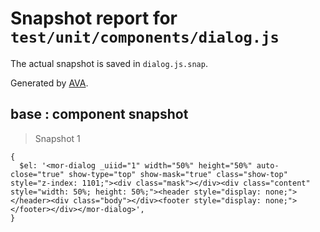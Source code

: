 # Snapshot report for `test/unit/components/dialog.js`

The actual snapshot is saved in `dialog.js.snap`.

Generated by [AVA](https://ava.li).

## base : component snapshot

> Snapshot 1

    {
      $el: '<mor-dialog _uiid="1" width="50%" height="50%" auto-close="true" show-type="top" show-mask="true" class="show-top" style="z-index: 1101;"><div class="mask"></div><div class="content" style="width: 50%; height: 50%;"><header style="display: none;"></header><div class="body"></div><footer style="display: none;"></footer></div></mor-dialog>',
    }
